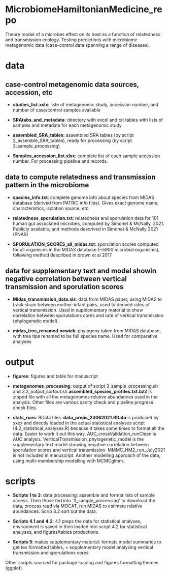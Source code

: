 # MicrobiomeHamiltonianMedicine_repo
 
Theory model of a microbes effect on its host as a function of relatedness and transmission ecology.
Testing predictions with microbiome metagenomic data (case-control data spanning a range of diseases).
 
 
 # data

## case-control metagenomic data sources, accession, etc

- **studies_list.xslx**: liste of metagenomic study, accession number, and number of case/control samples available

- **SRAtabs_and_metadata**: directory with excel and txt tables with lists of samples and metadata for each metagenomic study

- **assembled_SRA_tables**: assembled SRA tables (by script 2_assemble_SRA_tables), ready for processing (by script 3_sample_processing)

- **Samples_accession_list.xlsx**:  complete list of each sample accession number. For processing pipeline and records.


## data to compute relatedness and transmission pattern in the microbiome

- **species_info.txt**: complete genome info about species from MIDAS database (derived from PATRIC info files). Gives exact genome name, characteristics, isolation source, etc.

- **relatedness_sporulation.txt**: relatedness and sporulation data for 101 human gut associated microbes, computed by Simonet & McNally, 2021. Publicly available, and methods descrived in Simonet & McNally 2021 (PNAS)

- **SPORULATION_SCORES_all_midas.txt**: sporulation scores computed for all organisms in the  MIDAS database (~5900 microbial organisms), following method described in brown et al 2017

## data for supplementary text and model showin negative correlation between vertical transmission and sporulation scores

- **Midas_transmission_data.xls**:  data from MIDAS paper, using MIDAS to track strain between mother-infant pairs, used to derived rates of vertical transmission. Used in supplementary material to show correlation between sporulations cores and rate of vertical transmission (phylogenetic model).

- **midas_tree_renamed.newick**: phylogeny taken from MIDAS database, with tree tips renamed to be full species name. Used for comparative analyses


 # output
 
 - **figures**: figures and table for manuscript
 
 - **metagenomes_processing**: output of script 3_sample_processing.sh and 3.2_output_sortout.sh **assembled_species_profiles.txt.bz2** is zipped file with all the metagenomes relative abundances used in the analysis. Other files are various sanity check and pipeline progress check files.
 
  - **stats_runs**: RData files. **data_preps_23062021.RData** is produced by xxxx and directly loaded in the actual statistical analyses script (4.2_statistical_analyses.R) because it takes some times to format all the data. Easier to work it out this way. AUC_crossValidation_runClean is AUC analysis. VerticalTransmission_phylogenetic_model is the supplementary text model showing negative correlation between sporulation scores and vertical transmission. MMMC_HM2_run_July2021 is not included in manuscript. Another modelling approach of the data, using multi-membership modelling with MCMCglmm.
  

# scripts

 - **Scripts 1 to 3**: data processing: assemble and format lists of sample access. Then those fed into '3_sample_processing' to download the data, process read via MOCAT, run MIDAS to estimate relative abundances. Scrip 3.2 sort out the data.
 
  - **Scripts 4.1 and 4.2**: 4.1 preps the data for statistical analyses, environment is saved in then loaded into script 4.2 for statistical analyses, and figures/tables productions.
  
   - **Scripts 5**: makes supplementary material: formats model summaries to get tex formatted tables, + supplementary model analysing vertical transmission and sporulations cores.
   
Other scripts sourced for package loading and figures formatting themes (ggplot)
 
